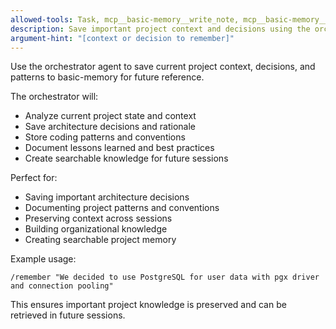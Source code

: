 ```yaml
---
allowed-tools: Task, mcp__basic-memory__write_note, mcp__basic-memory__read_note, mcp__basic-memory__search_notes, mcp__basic-memory__build_context, Read, LS, Grep
description: Save important project context and decisions using the orchestrator agent with basic-memory MCP
argument-hint: "[context or decision to remember]"
---
```


Use the orchestrator agent to save current project context, decisions, and patterns to basic-memory for future reference.

The orchestrator will:
- Analyze current project state and context
- Save architecture decisions and rationale
- Store coding patterns and conventions
- Document lessons learned and best practices
- Create searchable knowledge for future sessions

Perfect for:
- Saving important architecture decisions
- Documenting project patterns and conventions
- Preserving context across sessions
- Building organizational knowledge
- Creating searchable project memory

Example usage:
```
/remember "We decided to use PostgreSQL for user data with pgx driver and connection pooling"
```

This ensures important project knowledge is preserved and can be retrieved in future sessions.
